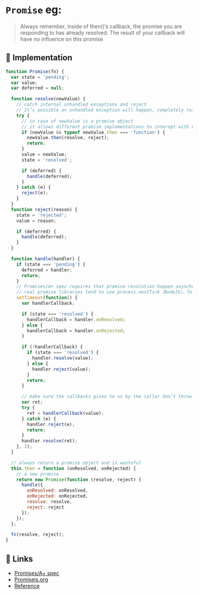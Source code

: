# `Promise` eg:

> Always remember, inside of then()‘s callback, the promise you are responding to has already resolved. The result of your callback will have no influence on this promise

## 📖 Implementation

```js
function Promise(fn) {
  var state = 'pending';
  var value;
  var deferred = null;

  function resolve(newValue) {
    // catch internal unhandled exceptions and reject
    // It’s possible an unhandled exception will happen, completely ruining everything.
    try {
      // in case of newValue is a promise object
      // it allows different promise implementations to interopt with each other
      if (newValue && typeof newValue.then === 'function') {
        newValue.then(resolve, reject);
        return;
      }
      value = newValue;
      state = 'resolved';

      if (deferred) {
        handle(deferred);
      }
    } catch (e) {
      reject(e);
    }
  }
  function reject(reason) {
    state = 'rejected';
    value = reason;

    if (deferred) {
      handle(deferred);
    }
  }

  function handle(handler) {
    if (state === 'pending') {
      deferred = handler;
      return;
    }
    // Promises/A+ spec requires that promise resolution happen asynchronously.
    // real promise libraries tend to use process.nextTick（NodeJS），for browsers maybe an asynchronous library 
    setTimeout(function() {
      var handlerCallback;

      if (state === 'resolved') {
        handlerCallback = handler.onResolved;
      } else {
        handlerCallback = handler.onRejected;
      }

      if (!handlerCallback) {
        if (state === 'resolved') {
          handler.resolve(value);
        } else {
          handler.reject(value);
        }
        return;
      }

      // make sure the callbacks given to us by the caller don’t throw unhandled exceptions
      var ret;
      try {
        ret = handlerCallback(value);
      } catch (e) {
        handler.reject(e);
        return;
      }
      handler.resolve(ret);
    }, 1);
  }

  // always return a promise object and is wasteful
  this.then = function (onResolved, onRejected) {
    // a new promise
    return new Promise(function (resolve, reject) {
      handle({
        onResolved: onResolved,
        onRejected: onRejected,
        resolve: resolve,
        reject: reject
      });
    });
  };

  fn(resolve, reject);
}
```

## 🔗 Links

- [Promises/A+ spec](https://promisesaplus.com/)
- [Promisejs.org](https://www.promisejs.org/)
- [Reference](http://www.mattgreer.org/articles/promises-in-wicked-detail/)
